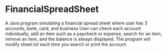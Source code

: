 # FinancialSpreadSheet
A Java program simulating a financial spread sheet where user has 3 accounts, bank, card, and business
User can check each account individually, add an item such as a paycheck or expense, search for an item, remove an item, and the balance is always displayed. The program will modify sheet.txt each time you search or print the account.
